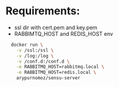 # Requirements:
  - ssl dir with cert.pem and key.pem
  - RABBIMTQ_HOST and REDIS_HOST env
  
```sh
  docker run \
    -v /ssl:/ssl \
    -v /log:/log \
    -v /conf.d:/conf.d \
    -e RABBITMQ_HOST=rabbitmq.local \
    -e RABBITMQ_HOST=redis.local \
    arypurnomoz/sensu-server
```
